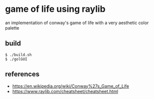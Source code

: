 # game of life using raylib

an implementation of conway's game of life with a very aesthetic color palette

## build

```
$ ./build.sh
$ ./golGUI
```

## references

- https://en.wikipedia.org/wiki/Conway%27s_Game_of_Life
- https://www.raylib.com/cheatsheet/cheatsheet.html

